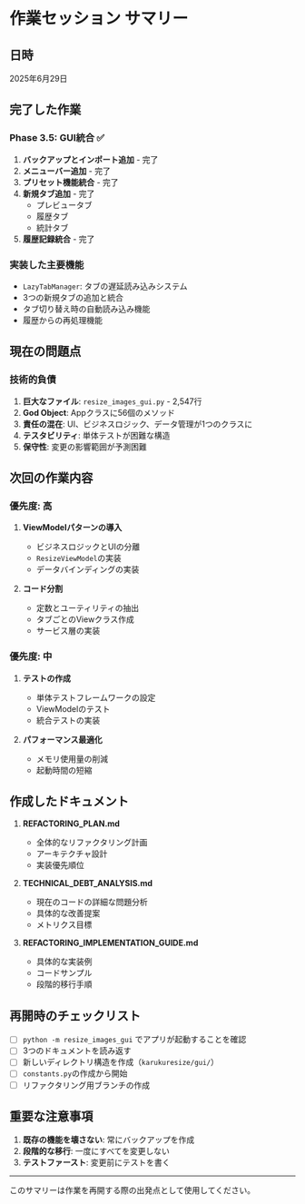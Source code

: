 # 作業セッション サマリー

## 日時
2025年6月29日

## 完了した作業

### Phase 3.5: GUI統合 ✅
1. **バックアップとインポート追加** - 完了
2. **メニューバー追加** - 完了
3. **プリセット機能統合** - 完了
4. **新規タブ追加** - 完了
   - プレビュータブ
   - 履歴タブ
   - 統計タブ
5. **履歴記録統合** - 完了

### 実装した主要機能
- `LazyTabManager`: タブの遅延読み込みシステム
- 3つの新規タブの追加と統合
- タブ切り替え時の自動読み込み機能
- 履歴からの再処理機能

## 現在の問題点

### 技術的負債
1. **巨大なファイル**: `resize_images_gui.py` - 2,547行
2. **God Object**: Appクラスに56個のメソッド
3. **責任の混在**: UI、ビジネスロジック、データ管理が1つのクラスに
4. **テスタビリティ**: 単体テストが困難な構造
5. **保守性**: 変更の影響範囲が予測困難

## 次回の作業内容

### 優先度: 高
1. **ViewModelパターンの導入**
   - ビジネスロジックとUIの分離
   - `ResizeViewModel`の実装
   - データバインディングの実装

2. **コード分割**
   - 定数とユーティリティの抽出
   - タブごとのViewクラス作成
   - サービス層の実装

### 優先度: 中
1. **テストの作成**
   - 単体テストフレームワークの設定
   - ViewModelのテスト
   - 統合テストの実装

2. **パフォーマンス最適化**
   - メモリ使用量の削減
   - 起動時間の短縮

## 作成したドキュメント

1. **REFACTORING_PLAN.md**
   - 全体的なリファクタリング計画
   - アーキテクチャ設計
   - 実装優先順位

2. **TECHNICAL_DEBT_ANALYSIS.md**
   - 現在のコードの詳細な問題分析
   - 具体的な改善提案
   - メトリクス目標

3. **REFACTORING_IMPLEMENTATION_GUIDE.md**
   - 具体的な実装例
   - コードサンプル
   - 段階的移行手順

## 再開時のチェックリスト

- [ ] `python -m resize_images_gui` でアプリが起動することを確認
- [ ] 3つのドキュメントを読み返す
- [ ] 新しいディレクトリ構造を作成（`karukuresize/gui/`）
- [ ] `constants.py`の作成から開始
- [ ] リファクタリング用ブランチの作成

## 重要な注意事項

1. **既存の機能を壊さない**: 常にバックアップを作成
2. **段階的な移行**: 一度にすべてを変更しない
3. **テストファースト**: 変更前にテストを書く

---

このサマリーは作業を再開する際の出発点として使用してください。